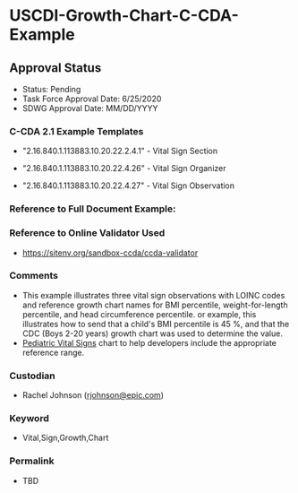 # USCDI-Growth-Chart-C-CDA-Example

## Approval Status

* Status: Pending
* Task Force Approval Date: 6/25/2020
* SDWG Approval Date: MM/DD/YYYY


### C-CDA 2.1 Example Templates

* "2.16.840.1.113883.10.20.22.2.4.1" - Vital Sign Section

* "2.16.840.1.113883.10.20.22.4.26" - Vital Sign Organizer

* "2.16.840.1.113883.10.20.22.4.27" - Vital Sign Observation

### Reference to Full Document Example: 

### Reference to Online Validator Used
* https://sitenv.org/sandbox-ccda/ccda-validator

### Comments
* This example illustrates three vital sign observations with LOINC codes and reference growth chart names for BMI percentile, weight-for-length percentile, and head circumference percentile. or example, this illustrates how to send that a child's BMI percentile is 45 %, and that the CDC (Boys 2-20 years) growth chart was used to determine the value.
* [Pediatric Vital Signs](https://docs.google.com/presentation/d/1R0QQyQZ1_vnmABAQZJd9IJUIYTw8iUXddglNOTdcHug/edit#slide=id.p) chart to help developers include the appropriate reference range.

### Custodian
* Rachel Johnson (rjohnson@epic.com)

### Keyword
* Vital,Sign,Growth,Chart

### Permalink
* TBD
